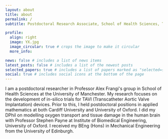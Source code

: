 ```yaml
---
layout: about
title: about
permalink: /
subtitle: Postdoctoral Research Associate, School of Health Sciences, The University of Manchester

profile:
  align: right
  image: YX.jpg
  image_circular: true # crops the image to make it circular
  more_info:

news: false # includes a list of news items
latest_posts: false # includes a list of the newest posts
selected_papers: true # includes a list of papers marked as "selected={true}"
social: true # includes social icons at the bottom of the page
---
```


I am a postdoctoral researcher in Professor Alex Frangi's group in School of Health Sciences at the University of Manchester. My research focuses on the development of in-silico trials for TAVI (Transcatheter Aortic Valve Implantation) devices. Prior to this, I held postdoctoral positions in applied mathematics at both Cardiff University and University of Oxford. I did my DPhil on modelling oxygen transport and tissue damage in the human brain with Professor Stephen Payne at Institute of Biomedical Engineering, University of Oxford. I received my BEng (Hons) in Mechanical Engineering from the University of Edinburgh.
